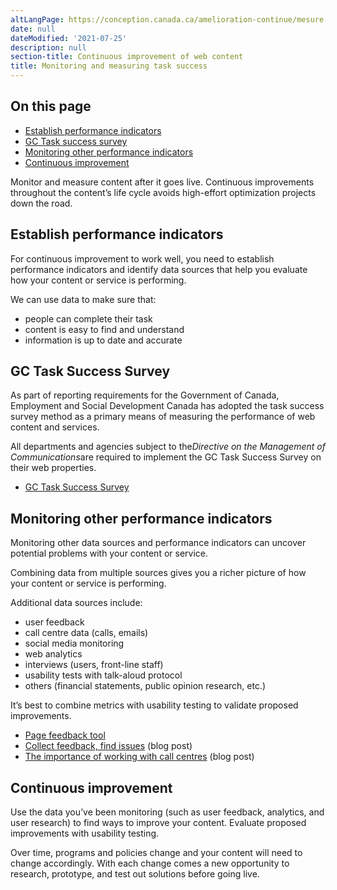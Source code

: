 ```yaml
---
altLangPage: https://conception.canada.ca/amelioration-continue/mesure.html
date: null
dateModified: '2021-07-25'
description: null
section-title: Continuous improvement of web content
title: Monitoring and measuring task success
---
```

<h2>On this page</h2>
<ul>
  <li><a href="#indicators">Establish performance indicators</a></li>
  <li><a href="#GCTSS">GC Task success survey</a></li>
  <li><a href="#monitoring">Monitoring other performance indicators</a></li>
  <li><a href="#continuous">Continuous improvement</a></li>
</ul>
<p>Monitor and measure content after it goes live. Continuous improvements throughout the content’s life cycle avoids high-effort optimization projects down the road.</p>
<h2 id="indicators">Establish performance indicators</h2>
<p>For continuous improvement to work well, you need to establish performance indicators and identify data sources that help you evaluate how your content or service is performing.</p>
<p>We can use data to make sure that:</p>
<ul>
  <li>people can complete their task</li>
  <li>content is easy to find and understand</li>
  <li>information is up to date and accurate</li>
</ul>
<h2 id="GCTSS">GC Task Success Survey</h2>
<p>As part of reporting requirements for the Government of Canada, Employment and Social Development Canada has adopted the task success survey method as a primary means of measuring the performance of web content and services.</p>
<p>All departments and agencies subject to the<cite>Directive on the Management of Communications</cite>are required to implement the GC Task Success Survey on their web properties.</p>
<ul>
  <li><a href="https://design.canada.ca/survey/index.html">GC Task Success Survey</a></li>
</ul>
<h2 id="monitoring">Monitoring other performance indicators</h2>
<p>Monitoring other data sources and performance indicators can uncover potential problems with your content or service.</p>
<p>Combining data from multiple sources gives you a richer picture of how your content or service is performing.</p>
<p>Additional data sources include:</p>
<ul>
  <li>user feedback</li>
  <li>call centre data (calls, emails)</li>
  <li>social media monitoring</li>
  <li>web analytics</li>
  <li>interviews (users, front-line staff)</li>
  <li>usability tests with talk-aloud protocol</li>
  <li>others (financial statements, public opinion research, etc.)</li>
</ul>
<p>It’s best to combine metrics with usability testing to validate proposed improvements.</p>
<ul>
  <li><a href="https://design.canada.ca/feedback/index.html">Page feedback tool</a></li>
  <li><a href="https://blog.canada.ca/2020/10/09/collect-feedback">Collect feedback, find issues</a> (blog post)</li>
  <li><a href="https://blog.canada.ca/2021/03/01/work-with-call-centres">The importance of working with call centres</a> (blog post)</li>
</ul>
<h2 id="continuous">Continuous improvement</h2>
<p>Use the data you’ve been monitoring (such as user feedback, analytics, and user research) to find ways to improve your content. Evaluate proposed improvements with usability testing.</p>
<p>Over time, programs and policies change and your content will need to change accordingly. With each change comes a new opportunity to research, prototype, and test out solutions before going live.</p>
